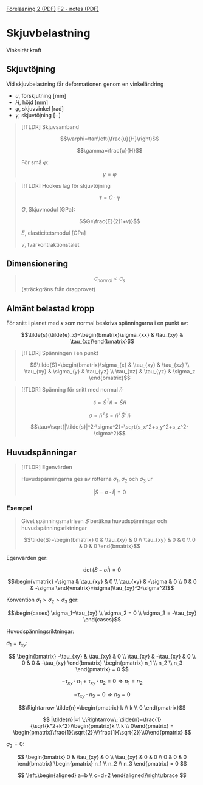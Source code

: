 [Föreläsning 2 (PDF)](PDF/F2.pdf)
[F2 - notes (PDF)](PDF/F2_notes.pdf)

# Skjuvbelastning

Vinkelrät kraft

## Skjuvtöjning

Vid skjuvbelastning får deformationen genom en vinkeländring

- $u$, förskjutning $[\text{mm}]$
- $H$, höjd $[\text{mm}]$
- $\varphi$, skjuvvinkel $[\text{rad}]$
- $\gamma$, skjuvtöjning $[-]$


> [!TLDR] Skjuvsamband
>
> $$\varphi=\tan\left(\frac{u}{H}\right)$$
>
> $$\gamma=\frac{u}{H}$$
>
> 
> För små $\varphi$:
> 
> $$\gamma=\varphi$$


> [!TLDR] Hookes lag för skjuvtöjning
> 
> $$\tau=G\cdot \gamma$$
> 
> $G$, Skjuvmodul $[\text{GPa}]$:
> 
> $$G=\frac{E}{2(1+v)}$$
>
> $E$, elasticitetsmodul $[\text{GPa}]$
> 
> $v$, tvärkontraktionstalet

## Dimensionering

> $$\sigma_{normal}\lt\sigma_s$$ (sträckgräns från dragprovet)

## Almänt belastad kropp


För snitt i planet med $x$ som normal beskrivs spänningarna i en punkt av:

$$\tilde{s}(\tilde{e}_x)=\begin{bmatrix}\sigma_{xx} & \tau_{xy} & \tau_{xz}\end{bmatrix}$$
 


> [!TLDR] Spänningen i en punkt
>
> $$\tilde{S}=\begin{bmatrix}\sigma_{x} & \tau_{xy} & \tau_{xz} \\ \tau_{xy} & \sigma_{y} & \tau_{yz} \\ \tau_{xz} & \tau_{yz} & \sigma_z \end{bmatrix}$$ 
>

> [!TLDR] Spänning för snitt med normal $\tilde{n}$
> 
> $$\tilde{s}=\tilde{S}^T\tilde{n}=\tilde{S}\tilde{n}$$
>
> $$\sigma=\tilde{n}^T\tilde{s}=\tilde{n}^T\tilde{S}^T\tilde{n}$$
>
> $$\tau=\sqrt{|\tilde{s}|^2-\sigma^2}=\sqrt{s_x^2+s_y^2+s_z^2-\sigma^2}$$
> 

## Huvudspänningar

> [!TLDR] Egenvärden
> 
> Huvudspänningarna ges av rötterna $\sigma_1$, $\sigma_2$ och $\sigma_3$ ur
> 
> $$|\tilde{S}-\sigma\cdot\tilde{I}|=0$$
>

### Exempel

> Givet spänningsmatrisen $\tilde{𝑆}$ beräkna huvudspänningar och huvudspänningsriktningar
> 
> $$\tilde{S}=\begin{bmatrix} 0 & \tau_{xy} & 0 \\ \tau_{xy} & 0 & 0 \\ 0 & 0 & 0 \end{bmatrix}$$

Egenvärden ger:

$$\det(\tilde{S}-\sigma\tilde{I})=0$$

$$\begin{vmatrix} -\sigma & \tau_{xy} & 0 \\ \tau_{xy} & -\sigma & 0 \\ 0 & 0 & -\sigma \end{vmatrix}=\sigma(\tau_{xy}^2-\sigma^2)$$

Konvention $\sigma_1\gt\sigma_2\gt\sigma_3$ ger:

$$\begin{cases} \sigma_1=\tau_{xy} \\ \sigma_2 = 0 \\ \sigma_3 = -\tau_{xy} \end{cases}$$


Huvudspänningsriktningar:

$\sigma_1=\tau_{xy}$:

$$
    \begin{bmatrix} 
        -\tau_{xy} & \tau_{xy} & 0 \\
        \tau_{xy} & -\tau_{xy} & 0 \\
        0 & 0 & -\tau_{xy}
    \end{bmatrix}
    \begin{pmatrix} 
        n_1 \\
        n_2 \\
        n_3
    \end{pmatrix}
    = 0
$$

$$ -\tau_{xy}\cdot n_1+\tau_{xy}\cdot n_2 = 0 \Rightarrow n_1=n_2 $$

$$ -\tau_{xy}\cdot n_3 = 0 \Rightarrow n_3=0$$

$$\Rightarrow \tilde{n}=\begin{pmatrix} k \\ k \\ 0 \end{pmatrix}$$



$$ |\tilde{n}|=1 \;\Rightarrow\; \tilde{n}=\frac{1}{\sqrt{k^2+k^2}}\begin{pmatrix}k \\ k \\ 0\end{pmatrix}
    = \begin{pmatrix}\frac{1}{\sqrt{2}}\\\frac{1}{\sqrt{2}}\\0\end{pmatrix}
$$



$\sigma_2=0$:

$$
    \begin{bmatrix}
        0           & \tau_{xy} & 0 \\
        \tau_{xy}   & 0         & 0 \\
        0           & 0         & 0 
    \end{bmatrix}
    \begin{pmatrix}
        n_1 \\
        n_2 \\
        n_3
    \end{pmatrix}
    = 0
$$

$$
    \left.\begin{aligned}
        a=b \\
        c=d+2
    \end{aligned}\right\rbrace
$$
